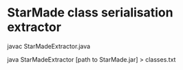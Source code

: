 StarMade class serialisation extractor
======================================

javac StarMadeExtractor.java

java StarMadeExtractor [path to StarMade.jar] > classes.txt
